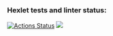 ### Hexlet tests and linter status:
[![Actions Status](https://github.com/alllexxx1/python-project-49/workflows/hexlet-check/badge.svg)](https://github.com/alllexxx1/python-project-49/actions)
<a href="https://codeclimate.com/github/alllexxx1/python-project-49/maintainability"><img src="https://api.codeclimate.com/v1/badges/fa33867e39452019b806/maintainability" /></a>
